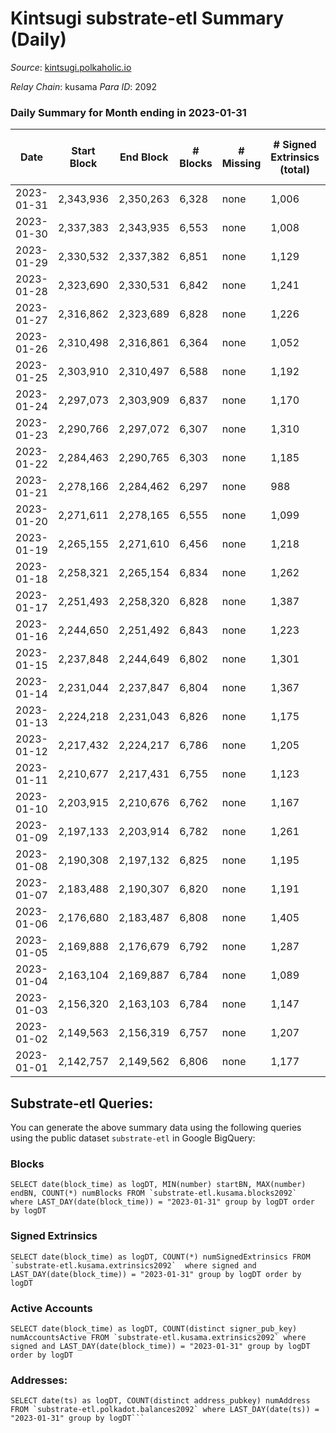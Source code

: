 # Kintsugi substrate-etl Summary (Daily)

_Source_: [kintsugi.polkaholic.io](https://kintsugi.polkaholic.io)

*Relay Chain*: kusama
*Para ID*: 2092



### Daily Summary for Month ending in 2023-01-31


| Date | Start Block | End Block | # Blocks | # Missing | # Signed Extrinsics (total) | # Active Accounts | # Addresses with Balances | # Events | # Transfers | # XCM Transfers In | # XCM Transfers Out |
| ---- | ----------- | --------- | -------- | --------- | --------------------------- | ----------------- | ------------------------- | -------- | ----------- | ------------------ | ------------------- |
| 2023-01-31 | 2,343,936 | 2,350,263 | 6,328 | none  | 1,006 | 81 | 16,042 | 55,620 | 6,419 ($17,242.33) | 18 ($855.28) | 7 ($268.44) |
| 2023-01-30 | 2,337,383 | 2,343,935 | 6,553 | none  | 1,008 | 80 | 16,039 | 57,429 | 6,635 ($42,065.85) | 15 ($1,497.05) | 18 ($30,023.06) |
| 2023-01-29 | 2,330,532 | 2,337,382 | 6,851 | none  | 1,129 | 69 | 16,037 | 60,346 | 6,923 ($23,267.22) | 22 ($4,643.24) | 19 ($13,181.39) |
| 2023-01-28 | 2,323,690 | 2,330,531 | 6,842 | none  | 1,241 | 51 | 16,033 | 60,579 | 6,899 ($5,113.63) | 13 ($325.39) | 5 ($98.76) |
| 2023-01-27 | 2,316,862 | 2,323,689 | 6,828 | none  | 1,226 | 71 | 16,030 | 60,544 | 6,913 ($12,651.90) | 18 ($446.87) | 17 ($2,936.73) |
| 2023-01-26 | 2,310,498 | 2,316,861 | 6,364 | none  | 1,052 | 67 | 16,026 | 55,994 | 6,424 ($10,634.80) | 10 ($50.39) | 6 ($135.55) |
| 2023-01-25 | 2,303,910 | 2,310,497 | 6,588 | none  | 1,192 | 66 | 16,023 | 58,381 | 6,647 ($9,585.40) | 19 ($978.38) | 14 ($508.46) |
| 2023-01-24 | 2,297,073 | 2,303,909 | 6,837 | none  | 1,170 | 94 | 16,023 | 60,773 | 7,034 ($62,745.24) | 49 ($3,412.46) | 38 ($2,812.71) |
| 2023-01-23 | 2,290,766 | 2,297,072 | 6,307 | none  | 1,310 | 81 | 16,016 | 56,988 | 6,446 ($22,246.77) | 35 ($4,186.79) | 20 ($3,517.80) |
| 2023-01-22 | 2,284,463 | 2,290,765 | 6,303 | none  | 1,185 | 63 | 16,011 | 56,204 | 6,372 ($9,320.97) | 9 ($214.76) | 5 ($8,798.91) |
| 2023-01-21 | 2,278,166 | 2,284,462 | 6,297 | none  | 988 | 70 | 16,009 | 55,326 | 6,381 ($9,904.08) | 19 ($182.61) | 14 ($2,738.29) |
| 2023-01-20 | 2,271,611 | 2,278,165 | 6,555 | none  | 1,099 | 59 | 16,004 | 57,797 | 6,620 ($8,401.22) | 21 ($4,719.60) | 20 ($2,132.29) |
| 2023-01-19 | 2,265,155 | 2,271,610 | 6,456 | none  | 1,218 | 70 | 16,002 | 57,801 | 6,548 ($9,489.78) | 30 ($3,214.91) | 26 ($3,555.92) |
| 2023-01-18 | 2,258,321 | 2,265,154 | 6,834 | none  | 1,262 | 82 | 16,000 | 61,109 | 6,960 ($19,268.87) | 63 ($3,720.59) | 62 ($14,948.12) |
| 2023-01-17 | 2,251,493 | 2,258,320 | 6,828 | none  | 1,387 | 77 | 15,991 | 61,807 | 6,968 ($19,243.36) | 57 ($17,110.78) | 58 ($13,243.22) |
| 2023-01-16 | 2,244,650 | 2,251,492 | 6,843 | none  | 1,223 | 83 | 15,986 | 60,667 | 6,959 ($29,467.28) | 24 ($2,031.98) | 32 ($7,481.78) |
| 2023-01-15 | 2,237,848 | 2,244,649 | 6,802 | none  | 1,301 | 82 | 15,979 | 60,792 | 6,929 ($14,527.93) | 30 ($2,693.12) | 52 ($9,674.45) |
| 2023-01-14 | 2,231,044 | 2,237,847 | 6,804 | none  | 1,367 | 71 | 15,977 | 61,007 | 6,925 ($15,125.47) | 15 ($1,040.70) | 30 ($924.55) |
| 2023-01-13 | 2,224,218 | 2,231,043 | 6,826 | none  | 1,175 | 53 | 15,969 | 60,410 | 6,920 ($6,266.40) | 34 ($19,849.11) | 51 ($31,833.29) |
| 2023-01-12 | 2,217,432 | 2,224,217 | 6,786 | none  | 1,205 | 71 | 15,966 | 60,086 | 6,874 ($43,124.05) | 25 ($1,120.47) | 19 ($5,403.38) |
| 2023-01-11 | 2,210,677 | 2,217,431 | 6,755 | none  | 1,123 | 74 | 15,960 | 59,506 | 6,848 ($17,162.96) | 22 ($2,216.28) | 25 ($1,943.35) |
| 2023-01-10 | 2,203,915 | 2,210,676 | 6,762 | none  | 1,167 | 66 | 15,953 | 59,720 | 6,833 ($17,093.19) | 24 ($1,195.71) | 29 ($3,916.90) |
| 2023-01-09 | 2,197,133 | 2,203,914 | 6,782 | none  | 1,261 | 68 | 15,950 | 60,211 | 6,869 ($224,658) | 22 ($1,096.95) | 29 ($985.89) |
| 2023-01-08 | 2,190,308 | 2,197,132 | 6,825 | none  | 1,195 | 59 | 15,949 | 60,253 | 6,885 ($2,921.29) | 15 ($402.93) | 11 ($282.21) |
| 2023-01-07 | 2,183,488 | 2,190,307 | 6,820 | none  | 1,191 | 73 | 15,944 | 60,186 | 6,886 ($6,454.20) | 7 ($357.57) | 9 ($507.10) |
| 2023-01-06 | 2,176,680 | 2,183,487 | 6,808 | none  | 1,405 | 54 | 15,942 | 61,031 | 6,872 ($7,512.30) | 6 ($171.70) | 7 ($1,210.77) |
| 2023-01-05 | 2,169,888 | 2,176,679 | 6,792 | none  | 1,287 | 65 | 15,939 | 60,459 | 6,862 ($11,773.00) | 10 ($1,797.17) | 12 ($394.54) |
| 2023-01-04 | 2,163,104 | 2,169,887 | 6,784 | none  | 1,089 | 66 | 15,936 | 59,526 | 6,861 ($14,391.96) | 12 ($181.03) | 21 ($4,937.20) |
| 2023-01-03 | 2,156,320 | 2,163,103 | 6,784 | none  | 1,147 | 47 | 15,931 | 59,723 | 6,830 ($2,973.81) | 11 ($4,125.78) | 9 ($459.83) |
| 2023-01-02 | 2,149,563 | 2,156,319 | 6,757 | none  | 1,207 | 65 | 15,931 | 59,858 | 6,818 ($4,705.65) | 5 ($3,542.53) | 8 ($172.83) |
| 2023-01-01 | 2,142,757 | 2,149,562 | 6,806 | none  | 1,177 | 40 | 15,930 | 60,288 | 6,901 ($4,735.81) | 36 ($1,265.31) | 49 ($1,105.14) |

## Substrate-etl Queries:
You can generate the above summary data using the following queries using the public dataset `substrate-etl` in Google BigQuery:


### Blocks
```
SELECT date(block_time) as logDT, MIN(number) startBN, MAX(number) endBN, COUNT(*) numBlocks FROM `substrate-etl.kusama.blocks2092`  where LAST_DAY(date(block_time)) = "2023-01-31" group by logDT order by logDT
```


### Signed Extrinsics
```
SELECT date(block_time) as logDT, COUNT(*) numSignedExtrinsics FROM `substrate-etl.kusama.extrinsics2092`  where signed and LAST_DAY(date(block_time)) = "2023-01-31" group by logDT order by logDT
```


### Active Accounts
```
SELECT date(block_time) as logDT, COUNT(distinct signer_pub_key) numAccountsActive FROM `substrate-etl.kusama.extrinsics2092` where signed and LAST_DAY(date(block_time)) = "2023-01-31" group by logDT order by logDT
```


### Addresses:
```
SELECT date(ts) as logDT, COUNT(distinct address_pubkey) numAddress FROM `substrate-etl.polkadot.balances2092` where LAST_DAY(date(ts)) = "2023-01-31" group by logDT```

